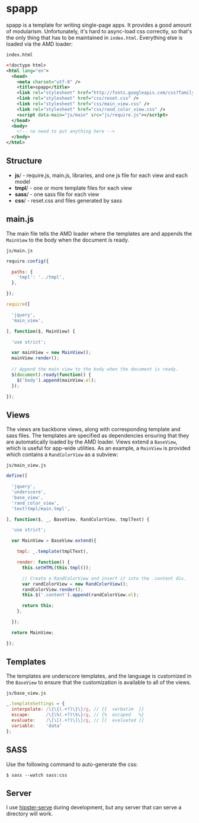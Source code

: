 spapp
=====

spapp is a template for writing single-page apps. It provides a good amount of modularism. Unfortunately, it's hard to async-load css correctly, so that's the only thing that has to be maintained in `index.html`. Everything else is loaded via the AMD loader:

`index.html`
```xml
<!doctype html>
<html lang="en">
  <head>
    <meta charset="utf-8" />
    <title>spapp</title>
    <link rel="stylesheet" href="http://fonts.googleapis.com/css?family=Open+Sans" />
    <link rel="stylesheet" href="css/reset.css" />
    <link rel="stylesheet" href="css/main_view.css" />
    <link rel="stylesheet" href="css/rand_color_view.css" />
    <script data-main="js/main" src="js/require.js"></script>
  </head>
  <body>
    <!-- no need to put anything here -->
  </body>
</html>
```

Structure
---------

* __js__/ - require.js, main.js, libraries, and one js file for each view and each model
* __tmpl__/ - one or more template files for each view
* __sass__/ - one sass file for each view
* __css__/ - reset.css and files generated by sass

main.js
-------

The main file tells the AMD loader where the templates are and appends the `MainView` to the body when the document is ready.

`js/main.js`
```javascript
require.config({

  paths: {
    'tmpl': '../tmpl',
  },

});

require([

  'jquery',
  'main_view',

], function($, MainView) {

  'use strict';

  var mainView = new MainView();
  mainView.render();
  
  // Append the main view to the body when the document is ready.
  $(document).ready(function() {
    $('body').append(mainView.el);
  });

});
```

Views
-----

The views are backbone views, along with corresponding template and sass files. The templates are specified as dependencies ensuring that they are automatically loaded by the AMD loader. Views extend a `BaseView`, which is useful for app-wide utilities. As an example, a `MainView` is provided which contains a `RandColorView` as a subview:

`js/main_view.js`
```javascript
define([

  'jquery',
  'underscore',
  'base_view',
  'rand_color_view',
  'text!tmpl/main.tmpl',

], function($, _, BaseView, RandColorView, tmplText) {

  'use strict';

  var MainView = BaseView.extend({

    tmpl: _.template(tmplText),

    render: function() {
      this.setHTML(this.tmpl());

      // Create a RandColorView and insert it into the .content div.
      var randColorView = new RandColorView();
      randColorView.render();
      this.$('.content').append(randColorView.el);

      return this;
    },

  });

  return MainView;

});
```

Templates
---------

The templates are underscore templates, and the language is customized in the `BaseView` to ensure that the customization is available to all of the views.

`js/base_view.js`
```javascript
_.templateSettings = {
  interpolate: /\{\{(.+?)\}\}/g, // {{  verbatim  }}
  escape:      /\{\%(.+?)\%\}/g, // {%  escaped   %}
  evaluate:    /\[\[(.+?)\]\]/g, // [[  evaluated ]]
  variable:    'data'
};
```

SASS
----

Use the following command to auto-generate the css:

```console
$ sass --watch sass:css
```

Server
------

I use [hipster-serve](https://github.com/ryanlbrown/hipster-serve) during development, but any server that can serve a directory will work.
